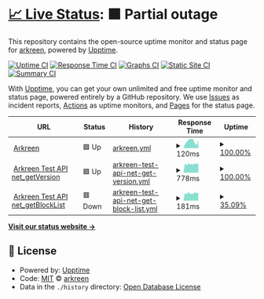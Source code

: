 # [📈 Live Status](https://arkreen.github.io/upptime): <!--live status--> **🟧 Partial outage**

This repository contains the open-source uptime monitor and status page for [arkreen](https://arkreen.github.io/upptime), powered by [Upptime](https://github.com/upptime/upptime).

[![Uptime CI](https://github.com/arkreen/upptime/workflows/Uptime%20CI/badge.svg)](https://github.com/arkreen/upptime/actions?query=workflow%3A%22Uptime+CI%22)
[![Response Time CI](https://github.com/arkreen/upptime/workflows/Response%20Time%20CI/badge.svg)](https://github.com/arkreen/upptime/actions?query=workflow%3A%22Response+Time+CI%22)
[![Graphs CI](https://github.com/arkreen/upptime/workflows/Graphs%20CI/badge.svg)](https://github.com/arkreen/upptime/actions?query=workflow%3A%22Graphs+CI%22)
[![Static Site CI](https://github.com/arkreen/upptime/workflows/Static%20Site%20CI/badge.svg)](https://github.com/arkreen/upptime/actions?query=workflow%3A%22Static+Site+CI%22)
[![Summary CI](https://github.com/arkreen/upptime/workflows/Summary%20CI/badge.svg)](https://github.com/arkreen/upptime/actions?query=workflow%3A%22Summary+CI%22)

With [Upptime](https://upptime.js.org), you can get your own unlimited and free uptime monitor and status page, powered entirely by a GitHub repository. We use [Issues](https://github.com/arkreen/upptime/issues) as incident reports, [Actions](https://github.com/arkreen/upptime/actions) as uptime monitors, and [Pages](https://arkreen.github.io/upptime) for the status page.

<!--start: status pages-->
<!-- This summary is generated by Upptime (https://github.com/upptime/upptime) -->
<!-- Do not edit this manually, your changes will be overwritten -->
<!-- prettier-ignore -->
| URL | Status | History | Response Time | Uptime |
| --- | ------ | ------- | ------------- | ------ |
| <img alt="" src="https://icons.duckduckgo.com/ip3/arkreen.com.ico" height="13"> [Arkreen](https://arkreen.com) | 🟩 Up | [arkreen.yml](https://github.com/arkreen/upptime/commits/HEAD/history/arkreen.yml) | <details><summary><img alt="Response time graph" src="./graphs/arkreen/response-time-week.png" height="20"> 120ms</summary><br><a href="https://up.aigc.it/history/arkreen"><img alt="Response time 120" src="https://img.shields.io/endpoint?url=https%3A%2F%2Fraw.githubusercontent.com%2Farkreen%2Fupptime%2FHEAD%2Fapi%2Farkreen%2Fresponse-time.json"></a><br><a href="https://up.aigc.it/history/arkreen"><img alt="24-hour response time 95" src="https://img.shields.io/endpoint?url=https%3A%2F%2Fraw.githubusercontent.com%2Farkreen%2Fupptime%2FHEAD%2Fapi%2Farkreen%2Fresponse-time-day.json"></a><br><a href="https://up.aigc.it/history/arkreen"><img alt="7-day response time 120" src="https://img.shields.io/endpoint?url=https%3A%2F%2Fraw.githubusercontent.com%2Farkreen%2Fupptime%2FHEAD%2Fapi%2Farkreen%2Fresponse-time-week.json"></a><br><a href="https://up.aigc.it/history/arkreen"><img alt="30-day response time 120" src="https://img.shields.io/endpoint?url=https%3A%2F%2Fraw.githubusercontent.com%2Farkreen%2Fupptime%2FHEAD%2Fapi%2Farkreen%2Fresponse-time-month.json"></a><br><a href="https://up.aigc.it/history/arkreen"><img alt="1-year response time 120" src="https://img.shields.io/endpoint?url=https%3A%2F%2Fraw.githubusercontent.com%2Farkreen%2Fupptime%2FHEAD%2Fapi%2Farkreen%2Fresponse-time-year.json"></a></details> | <details><summary><a href="https://up.aigc.it/history/arkreen">100.00%</a></summary><a href="https://up.aigc.it/history/arkreen"><img alt="All-time uptime 100.00%" src="https://img.shields.io/endpoint?url=https%3A%2F%2Fraw.githubusercontent.com%2Farkreen%2Fupptime%2FHEAD%2Fapi%2Farkreen%2Fuptime.json"></a><br><a href="https://up.aigc.it/history/arkreen"><img alt="24-hour uptime 100.00%" src="https://img.shields.io/endpoint?url=https%3A%2F%2Fraw.githubusercontent.com%2Farkreen%2Fupptime%2FHEAD%2Fapi%2Farkreen%2Fuptime-day.json"></a><br><a href="https://up.aigc.it/history/arkreen"><img alt="7-day uptime 100.00%" src="https://img.shields.io/endpoint?url=https%3A%2F%2Fraw.githubusercontent.com%2Farkreen%2Fupptime%2FHEAD%2Fapi%2Farkreen%2Fuptime-week.json"></a><br><a href="https://up.aigc.it/history/arkreen"><img alt="30-day uptime 100.00%" src="https://img.shields.io/endpoint?url=https%3A%2F%2Fraw.githubusercontent.com%2Farkreen%2Fupptime%2FHEAD%2Fapi%2Farkreen%2Fuptime-month.json"></a><br><a href="https://up.aigc.it/history/arkreen"><img alt="1-year uptime 100.00%" src="https://img.shields.io/endpoint?url=https%3A%2F%2Fraw.githubusercontent.com%2Farkreen%2Fupptime%2FHEAD%2Fapi%2Farkreen%2Fuptime-year.json"></a></details>
| <img alt="" src="https://icons.duckduckgo.com/ip3/testapi.arkreen.com.ico" height="13"> [Arkreen Test API net_getVersion](https://testapi.arkreen.com/v1) | 🟩 Up | [arkreen-test-api-net-get-version.yml](https://github.com/arkreen/upptime/commits/HEAD/history/arkreen-test-api-net-get-version.yml) | <details><summary><img alt="Response time graph" src="./graphs/arkreen-test-api-net-get-version/response-time-week.png" height="20"> 778ms</summary><br><a href="https://up.aigc.it/history/arkreen-test-api-net-get-version"><img alt="Response time 778" src="https://img.shields.io/endpoint?url=https%3A%2F%2Fraw.githubusercontent.com%2Farkreen%2Fupptime%2FHEAD%2Fapi%2Farkreen-test-api-net-get-version%2Fresponse-time.json"></a><br><a href="https://up.aigc.it/history/arkreen-test-api-net-get-version"><img alt="24-hour response time 778" src="https://img.shields.io/endpoint?url=https%3A%2F%2Fraw.githubusercontent.com%2Farkreen%2Fupptime%2FHEAD%2Fapi%2Farkreen-test-api-net-get-version%2Fresponse-time-day.json"></a><br><a href="https://up.aigc.it/history/arkreen-test-api-net-get-version"><img alt="7-day response time 778" src="https://img.shields.io/endpoint?url=https%3A%2F%2Fraw.githubusercontent.com%2Farkreen%2Fupptime%2FHEAD%2Fapi%2Farkreen-test-api-net-get-version%2Fresponse-time-week.json"></a><br><a href="https://up.aigc.it/history/arkreen-test-api-net-get-version"><img alt="30-day response time 778" src="https://img.shields.io/endpoint?url=https%3A%2F%2Fraw.githubusercontent.com%2Farkreen%2Fupptime%2FHEAD%2Fapi%2Farkreen-test-api-net-get-version%2Fresponse-time-month.json"></a><br><a href="https://up.aigc.it/history/arkreen-test-api-net-get-version"><img alt="1-year response time 778" src="https://img.shields.io/endpoint?url=https%3A%2F%2Fraw.githubusercontent.com%2Farkreen%2Fupptime%2FHEAD%2Fapi%2Farkreen-test-api-net-get-version%2Fresponse-time-year.json"></a></details> | <details><summary><a href="https://up.aigc.it/history/arkreen-test-api-net-get-version">100.00%</a></summary><a href="https://up.aigc.it/history/arkreen-test-api-net-get-version"><img alt="All-time uptime 100.00%" src="https://img.shields.io/endpoint?url=https%3A%2F%2Fraw.githubusercontent.com%2Farkreen%2Fupptime%2FHEAD%2Fapi%2Farkreen-test-api-net-get-version%2Fuptime.json"></a><br><a href="https://up.aigc.it/history/arkreen-test-api-net-get-version"><img alt="24-hour uptime 100.00%" src="https://img.shields.io/endpoint?url=https%3A%2F%2Fraw.githubusercontent.com%2Farkreen%2Fupptime%2FHEAD%2Fapi%2Farkreen-test-api-net-get-version%2Fuptime-day.json"></a><br><a href="https://up.aigc.it/history/arkreen-test-api-net-get-version"><img alt="7-day uptime 100.00%" src="https://img.shields.io/endpoint?url=https%3A%2F%2Fraw.githubusercontent.com%2Farkreen%2Fupptime%2FHEAD%2Fapi%2Farkreen-test-api-net-get-version%2Fuptime-week.json"></a><br><a href="https://up.aigc.it/history/arkreen-test-api-net-get-version"><img alt="30-day uptime 100.00%" src="https://img.shields.io/endpoint?url=https%3A%2F%2Fraw.githubusercontent.com%2Farkreen%2Fupptime%2FHEAD%2Fapi%2Farkreen-test-api-net-get-version%2Fuptime-month.json"></a><br><a href="https://up.aigc.it/history/arkreen-test-api-net-get-version"><img alt="1-year uptime 100.00%" src="https://img.shields.io/endpoint?url=https%3A%2F%2Fraw.githubusercontent.com%2Farkreen%2Fupptime%2FHEAD%2Fapi%2Farkreen-test-api-net-get-version%2Fuptime-year.json"></a></details>
| <img alt="" src="https://icons.duckduckgo.com/ip3/testapi.arkreen.com.ico" height="13"> [Arkreen Test API net_getBlockList](https://testapi.arkreen.com/v1) | 🟥 Down | [arkreen-test-api-net-get-block-list.yml](https://github.com/arkreen/upptime/commits/HEAD/history/arkreen-test-api-net-get-block-list.yml) | <details><summary><img alt="Response time graph" src="./graphs/arkreen-test-api-net-get-block-list/response-time-week.png" height="20"> 181ms</summary><br><a href="https://up.aigc.it/history/arkreen-test-api-net-get-block-list"><img alt="Response time 181" src="https://img.shields.io/endpoint?url=https%3A%2F%2Fraw.githubusercontent.com%2Farkreen%2Fupptime%2FHEAD%2Fapi%2Farkreen-test-api-net-get-block-list%2Fresponse-time.json"></a><br><a href="https://up.aigc.it/history/arkreen-test-api-net-get-block-list"><img alt="24-hour response time 181" src="https://img.shields.io/endpoint?url=https%3A%2F%2Fraw.githubusercontent.com%2Farkreen%2Fupptime%2FHEAD%2Fapi%2Farkreen-test-api-net-get-block-list%2Fresponse-time-day.json"></a><br><a href="https://up.aigc.it/history/arkreen-test-api-net-get-block-list"><img alt="7-day response time 181" src="https://img.shields.io/endpoint?url=https%3A%2F%2Fraw.githubusercontent.com%2Farkreen%2Fupptime%2FHEAD%2Fapi%2Farkreen-test-api-net-get-block-list%2Fresponse-time-week.json"></a><br><a href="https://up.aigc.it/history/arkreen-test-api-net-get-block-list"><img alt="30-day response time 181" src="https://img.shields.io/endpoint?url=https%3A%2F%2Fraw.githubusercontent.com%2Farkreen%2Fupptime%2FHEAD%2Fapi%2Farkreen-test-api-net-get-block-list%2Fresponse-time-month.json"></a><br><a href="https://up.aigc.it/history/arkreen-test-api-net-get-block-list"><img alt="1-year response time 181" src="https://img.shields.io/endpoint?url=https%3A%2F%2Fraw.githubusercontent.com%2Farkreen%2Fupptime%2FHEAD%2Fapi%2Farkreen-test-api-net-get-block-list%2Fresponse-time-year.json"></a></details> | <details><summary><a href="https://up.aigc.it/history/arkreen-test-api-net-get-block-list">35.09%</a></summary><a href="https://up.aigc.it/history/arkreen-test-api-net-get-block-list"><img alt="All-time uptime 35.09%" src="https://img.shields.io/endpoint?url=https%3A%2F%2Fraw.githubusercontent.com%2Farkreen%2Fupptime%2FHEAD%2Fapi%2Farkreen-test-api-net-get-block-list%2Fuptime.json"></a><br><a href="https://up.aigc.it/history/arkreen-test-api-net-get-block-list"><img alt="24-hour uptime 35.09%" src="https://img.shields.io/endpoint?url=https%3A%2F%2Fraw.githubusercontent.com%2Farkreen%2Fupptime%2FHEAD%2Fapi%2Farkreen-test-api-net-get-block-list%2Fuptime-day.json"></a><br><a href="https://up.aigc.it/history/arkreen-test-api-net-get-block-list"><img alt="7-day uptime 35.09%" src="https://img.shields.io/endpoint?url=https%3A%2F%2Fraw.githubusercontent.com%2Farkreen%2Fupptime%2FHEAD%2Fapi%2Farkreen-test-api-net-get-block-list%2Fuptime-week.json"></a><br><a href="https://up.aigc.it/history/arkreen-test-api-net-get-block-list"><img alt="30-day uptime 35.09%" src="https://img.shields.io/endpoint?url=https%3A%2F%2Fraw.githubusercontent.com%2Farkreen%2Fupptime%2FHEAD%2Fapi%2Farkreen-test-api-net-get-block-list%2Fuptime-month.json"></a><br><a href="https://up.aigc.it/history/arkreen-test-api-net-get-block-list"><img alt="1-year uptime 35.09%" src="https://img.shields.io/endpoint?url=https%3A%2F%2Fraw.githubusercontent.com%2Farkreen%2Fupptime%2FHEAD%2Fapi%2Farkreen-test-api-net-get-block-list%2Fuptime-year.json"></a></details>

<!--end: status pages-->

[**Visit our status website →**](https://arkreen.github.io/upptime)

## 📄 License

- Powered by: [Upptime](https://github.com/upptime/upptime)
- Code: [MIT](./LICENSE) © [arkreen](https://arkreen.github.io/upptime)
- Data in the `./history` directory: [Open Database License](https://opendatacommons.org/licenses/odbl/1-0/)
